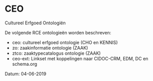 # CEO
Cultureel Erfgoed Ontologiën

De volgende RCE ontologieën worden beschreven:
* ceo: cultureel erfgoed ontologie (CHO en KENNIS)
* zo: zaakinformatie ontologie (ZAAK)
* ztco: zaaktypecatalogus ontologie (ZAAK)
* ceo-ext: Linkset met koppelingen naar CIDOC-CRM, EDM, DC en schema.org

Datum: 04-06-2019



